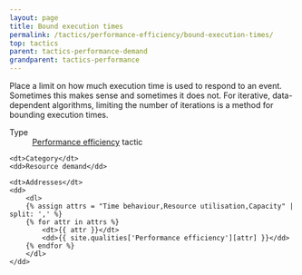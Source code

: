 ```yaml
---
layout: page
title: Bound execution times
permalink: /tactics/performance-efficiency/bound-execution-times/
top: tactics
parent: tactics-performance-demand
grandparent: tactics-performance
---
```


Place a limit on how much execution time is used to respond to an event. Sometimes this makes sense and sometimes it does not. For iterative, data-dependent
algorithms, limiting the number of iterations is a method for bounding execution times.

<dl>
    <dt>Type</dt>
    <dd><a href="{{ '/quality/performance-efficiency/' | relative_url }}">Performance efficiency</a> tactic</dd>
    
    <dt>Category</dt>
    <dd>Resource demand</dd>
    
    <dt>Addresses</dt>
    <dd>
        <dl>
        {% assign attrs = "Time behaviour,Resource utilisation,Capacity" | split: ',' %}
        {% for attr in attrs %}
            <dt>{{ attr }}</dt>
            <dd>{{ site.qualities['Performance efficiency'][attr] }}</dd>
        {% endfor %}
        </dl>
    </dd>
</dl>
